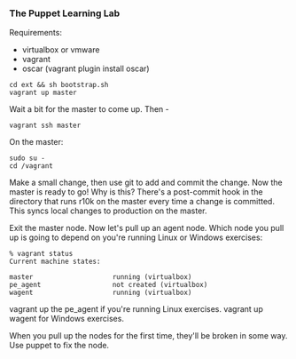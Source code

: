 ### The Puppet Learning Lab

Requirements:
* virtualbox or vmware
* vagrant
* oscar (vagrant plugin install oscar)

```
cd ext && sh bootstrap.sh
vagrant up master
```

Wait a bit for the master to come up. Then -

```
vagrant ssh master
```

On the master:

```
sudo su -
cd /vagrant
```

Make a small change, then use git to add and commit the change. Now the master is ready to go! Why is this? There's a post-commit hook in the directory that runs r10k on the master every time a change is committed. This syncs local changes to production on the master.

Exit the master node. Now let's pull up an agent node. Which node you pull up is going to depend on you're running Linux or Windows exercises:

```
% vagrant status
Current machine states:

master                    running (virtualbox)
pe_agent                  not created (virtualbox)
wagent                    running (virtualbox)
```

vagrant up the pe_agent if you're running Linux exercises. vagrant up wagent for Windows exercises.

When you pull up the nodes for the first time, they'll be broken in some way. Use puppet to fix the node.
